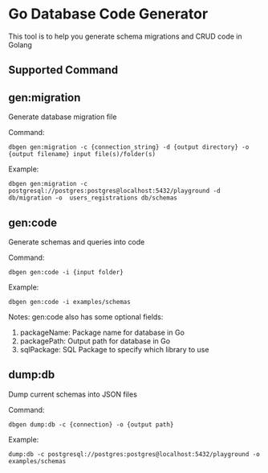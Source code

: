 # Go Database Code Generator
This tool is to help you generate schema migrations and CRUD code in Golang

## Supported Command
## gen:migration
Generate database migration file

Command:
```
dbgen gen:migration -c {connection_string} -d {output directory} -o {output filename} input file(s)/folder(s)
```
Example:
```
dbgen gen:migration -c postgresql://postgres:postgres@localhost:5432/playground -d db/migration -o  users_registrations db/schemas
```

## gen:code
Generate schemas and queries into code

Command:
```
dbgen gen:code -i {input folder}
```

Example:
```
dbgen gen:code -i examples/schemas
```

Notes:
gen:code also has some optional fields:
1. packageName: Package name for database in Go
2. packagePath: Output path for database in Go
3. sqlPackage: SQL Package to specify which library to use

## dump:db
Dump current schemas into JSON files

Command:
```
dbgen dump:db -c {connection} -o {output path}
```

Example:
```
dump:db -c postgresql://postgres:postgres@localhost:5432/playground -o examples/schemas
```
